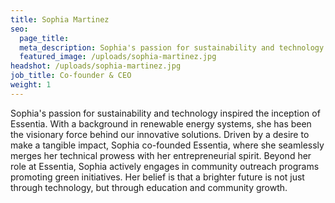 ```yaml
---
title: Sophia Martinez
seo:
  page_title:
  meta_description: Sophia's passion for sustainability and technology inspired the inception of Essentia.
  featured_image: /uploads/sophia-martinez.jpg
headshot: /uploads/sophia-martinez.jpg
job_title: Co-founder & CEO
weight: 1
---
```


Sophia's passion for sustainability and technology inspired the inception of Essentia. With a background in renewable energy systems, she has been the visionary force behind our innovative solutions. Driven by a desire to make a tangible impact, Sophia co-founded Essentia, where she seamlessly merges her technical prowess with her entrepreneurial spirit. Beyond her role at Essentia, Sophia actively engages in community outreach programs promoting green initiatives. Her belief is that a brighter future is not just through technology, but through education and community growth.